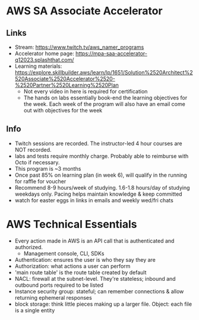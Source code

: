 # AWS SA Associate Accelerator
## Links 
- Stream: https://www.twitch.tv/aws_namer_programs 
- Accelerator home page: https://mpa-saa-accelerator-q12023.splashthat.com/
- Learning materials: https://explore.skillbuilder.aws/learn/lp/1651/Solution%2520Architect%2520Associate%2520Accelerator%2520-%2520Partner%2520Learning%2520Plan 
    - Not every video in here is required for certification 
    - The hands on labs essentially book-end the learning objectives for the week. Each week of the program will also have an email come out with objectives for the week 


## Info
- Twitch sessions are recorded. The instructor-led 4 hour courses are NOT recorded. 
- labs and tests require monthly charge. Probably able to reimburse with Octo if necessary. 
- This program is ~3 months
- Once past 85% on learning plan (in week 6), will qualify in the running for raffle for voucher
- Recommend 8-9 hours/week of studying. 1.6-1.8 hours/day of studying weekdays only. Pacing helps maintain knowledge & keep committed 
- watch for easter eggs in links in emails and weekly wed/fri chats 

# AWS Technical Essentials
- Every action made in AWS is an API call that is authenticated and authorized. 
    - Management console, CLI, SDKs
- Authentication: ensures the user is who they say they are
- Authorization: what actions a user can perform
- 'main route table' is the route table created by default 
- NACL: firewall at the subnet-level. They're stateless; inbound and outbound ports required to be listed 
- Instance security group: stateful; can remember connections & allow returning ephemeral responses 
- block storage: think little pieces making up a larger file. Object: each file is a single entity 